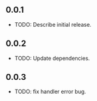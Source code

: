 ## 0.0.1

* TODO: Describe initial release.

## 0.0.2

* TODO: Update dependencies.

## 0.0.3

* TODO: fix handler error bug.